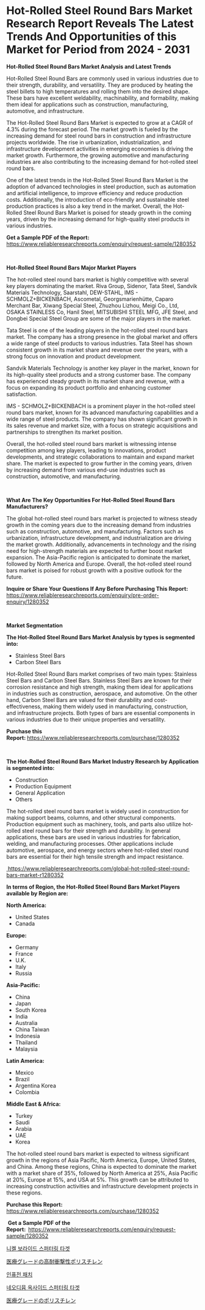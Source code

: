<p><h1>Hot-Rolled Steel Round Bars Market Research Report Reveals The Latest Trends And Opportunities of this Market for Period from 2024 - 2031</h1></p><p><strong>Hot-Rolled Steel Round Bars Market Analysis and Latest Trends</strong></p>
<p><p>Hot-Rolled Steel Round Bars are commonly used in various industries due to their strength, durability, and versatility. They are produced by heating the steel billets to high temperatures and rolling them into the desired shape. These bars have excellent weldability, machinability, and formability, making them ideal for applications such as construction, manufacturing, automotive, and infrastructure.</p><p>The Hot-Rolled Steel Round Bars Market is expected to grow at a CAGR of 4.3% during the forecast period. The market growth is fueled by the increasing demand for steel round bars in construction and infrastructure projects worldwide. The rise in urbanization, industrialization, and infrastructure development activities in emerging economies is driving the market growth. Furthermore, the growing automotive and manufacturing industries are also contributing to the increasing demand for hot-rolled steel round bars.</p><p>One of the latest trends in the Hot-Rolled Steel Round Bars Market is the adoption of advanced technologies in steel production, such as automation and artificial intelligence, to improve efficiency and reduce production costs. Additionally, the introduction of eco-friendly and sustainable steel production practices is also a key trend in the market. Overall, the Hot-Rolled Steel Round Bars Market is poised for steady growth in the coming years, driven by the increasing demand for high-quality steel products in various industries.</p></p>
<p><strong>Get a Sample PDF of the Report:&nbsp;</strong> <a href="https://www.reliableresearchreports.com/enquiry/request-sample/1280352">https://www.reliableresearchreports.com/enquiry/request-sample/1280352</a></p>
<p>&nbsp;</p>
<p><strong>Hot-Rolled Steel Round Bars Major Market Players</strong></p>
<p><p>The hot-rolled steel round bars market is highly competitive with several key players dominating the market. Riva Group, Sidenor, Tata Steel, Sandvik Materials Technology, Saarstahl, DEW-STAHL, IMS - SCHMOLZ+BICKENBACH, Ascometal, Georgsmarienhütte, Caparo Merchant Bar, Xiwang Special Steel, Zhuzhou Lizhou, Meigi Co., Ltd, OSAKA STAINLESS Co, Hanil Steel, MITSUBISHI STEEL MFG, JFE Steel, and Dongbei Special Steel Group are some of the major players in the market.</p><p>Tata Steel is one of the leading players in the hot-rolled steel round bars market. The company has a strong presence in the global market and offers a wide range of steel products to various industries. Tata Steel has shown consistent growth in its market share and revenue over the years, with a strong focus on innovation and product development.</p><p>Sandvik Materials Technology is another key player in the market, known for its high-quality steel products and a strong customer base. The company has experienced steady growth in its market share and revenue, with a focus on expanding its product portfolio and enhancing customer satisfaction.</p><p>IMS - SCHMOLZ+BICKENBACH is a prominent player in the hot-rolled steel round bars market, known for its advanced manufacturing capabilities and a wide range of steel products. The company has shown significant growth in its sales revenue and market size, with a focus on strategic acquisitions and partnerships to strengthen its market position.</p><p>Overall, the hot-rolled steel round bars market is witnessing intense competition among key players, leading to innovations, product developments, and strategic collaborations to maintain and expand market share. The market is expected to grow further in the coming years, driven by increasing demand from various end-use industries such as construction, automotive, and manufacturing.</p></p>
<p>&nbsp;</p>
<p><strong>What Are The Key Opportunities For Hot-Rolled Steel Round Bars Manufacturers?</strong></p>
<p><p>The global hot-rolled steel round bars market is projected to witness steady growth in the coming years due to the increasing demand from industries such as construction, automotive, and manufacturing. Factors such as urbanization, infrastructure development, and industrialization are driving the market growth. Additionally, advancements in technology and the rising need for high-strength materials are expected to further boost market expansion. The Asia-Pacific region is anticipated to dominate the market, followed by North America and Europe. Overall, the hot-rolled steel round bars market is poised for robust growth with a positive outlook for the future.</p></p>
<p><strong>Inquire or Share Your Questions If Any Before Purchasing This Report:</strong> <a href="https://www.reliableresearchreports.com/enquiry/pre-order-enquiry/1280352">https://www.reliableresearchreports.com/enquiry/pre-order-enquiry/1280352</a></p>
<p>&nbsp;</p>
<p><strong>Market Segmentation</strong></p>
<p><strong>The Hot-Rolled Steel Round Bars Market Analysis by types is segmented into:</strong></p>
<p><ul><li>Stainless Steel Bars</li><li>Carbon Steel Bars</li></ul></p>
<p><p>Hot-Rolled Steel Round Bars market comprises of two main types: Stainless Steel Bars and Carbon Steel Bars. Stainless Steel Bars are known for their corrosion resistance and high strength, making them ideal for applications in industries such as construction, aerospace, and automotive. On the other hand, Carbon Steel Bars are valued for their durability and cost-effectiveness, making them widely used in manufacturing, construction, and infrastructure projects. Both types of bars are essential components in various industries due to their unique properties and versatility.</p></p>
<p><strong>Purchase this Report:&nbsp;</strong><a href="https://www.reliableresearchreports.com/purchase/1280352">https://www.reliableresearchreports.com/purchase/1280352</a></p>
<p>&nbsp;</p>
<p><strong>The Hot-Rolled Steel Round Bars Market Industry Research by Application is segmented into:</strong></p>
<p><ul><li>Construction</li><li>Production Equipment</li><li>General Application</li><li>Others</li></ul></p>
<p><p>The hot-rolled steel round bars market is widely used in construction for making support beams, columns, and other structural components. Production equipment such as machinery, tools, and parts also utilize hot-rolled steel round bars for their strength and durability. In general applications, these bars are used in various industries for fabrication, welding, and manufacturing processes. Other applications include automotive, aerospace, and energy sectors where hot-rolled steel round bars are essential for their high tensile strength and impact resistance.</p></p>
<p><a href="https://www.reliableresearchreports.com/global-hot-rolled-steel-round-bars-market-r1280352">&nbsp;https://www.reliableresearchreports.com/global-hot-rolled-steel-round-bars-market-r1280352</a></p>
<p><strong>In terms of Region, the Hot-Rolled Steel Round Bars Market Players available by Region are:</strong></p>
<p>
    <p> <strong> North America: </strong>
        <ul>
            <li>United States</li>
            <li>Canada</li>
        </ul>
        </p> 
    <p> <strong> Europe: </strong>
        <ul>
            <li>Germany</li>
            <li>France</li>
            <li>U.K.</li>
            <li>Italy</li>
            <li>Russia</li>
        </ul>
        </p> 
    <p> <strong> Asia-Pacific: </strong>
        <ul>
            <li>China</li>
            <li>Japan</li>
            <li>South Korea</li>
            <li>India</li>
            <li>Australia</li>
            <li>China Taiwan</li>
            <li>Indonesia</li>
            <li>Thailand</li>
            <li>Malaysia</li>
        </ul>
        </p> 
    <p> <strong> Latin America: </strong>
        <ul>
            <li>Mexico</li>
            <li>Brazil</li>
            <li>Argentina Korea</li>
            <li>Colombia</li>
        </ul>
        </p> 
    <p> <strong> Middle East & Africa: </strong>
        <ul>
            <li>Turkey</li>
            <li>Saudi</li>
            <li>Arabia</li>
            <li>UAE</li>
            <li>Korea</li>
        </ul>
    </p>
    </p>
<p><p>The hot-rolled steel round bars market is expected to witness significant growth in the regions of Asia Pacific, North America, Europe, United States, and China. Among these regions, China is expected to dominate the market with a market share of 35%, followed by North America at 25%, Asia Pacific at 20%, Europe at 15%, and USA at 5%. This growth can be attributed to increasing construction activities and infrastructure development projects in these regions.</p></p>
<p><strong>Purchase this Report: </strong><a href="https://www.reliableresearchreports.com/purchase/1280352">https://www.reliableresearchreports.com/purchase/1280352</a></p>
<p>&nbsp;<strong>Get a Sample PDF of the Report:&nbsp;&nbsp;</strong><a href="https://www.reliableresearchreports.com/enquiry/request-sample/1280352">https://www.reliableresearchreports.com/enquiry/request-sample/1280352</a></p>
<p><strong></strong></p>
<p><p><a href="https://medium.com/@audieyost2004/%EB%8B%88%EC%BC%88-%EB%B3%B4%EB%A5%B4%ED%99%94%EB%AC%BC-%EC%8A%A4%ED%8D%BC%ED%84%B0%EB%A7%81-%ED%83%80%EA%B9%83-%EC%8B%9C%EC%9E%A5-%EC%8B%9C%EC%9E%A5-%EC%A0%90%EC%9C%A0%EC%9C%A8-%EC%8B%9C%EC%9E%A5-%EB%8F%99%ED%96%A5-%EB%B0%8F-%EB%AF%B8%EB%9E%98-%EC%84%B1%EC%9E%A5%EC%9D%84-%ED%83%90%EC%83%89%ED%95%98%EA%B8%B0-edc168543446">니켈 보라이드 스퍼터링 타겟</a></p><p><a href="https://github.com/Alenaieme/Market-Research-Report-List-1/blob/main/385702498451.md">医療グレードの高耐衝撃性ポリスチレン</a></p><p><a href="https://github.com/romeshmittrochakma11/Market-Research-Report-List-1/blob/main/102882989913.md">인퓨전 패치</a></p><p><a href="https://medium.com/@joananitzsche/%EB%84%A4%EC%98%A4%EB%94%94%EB%AE%B4-%EC%82%B0%ED%99%94%EB%AC%BC-%EC%8A%A4%ED%8D%BC%ED%84%B0%EB%A7%81-%ED%83%80%EA%B2%9F-%EC%8B%9C%EC%9E%A5-%EB%B6%84%EC%84%9D-2024%EB%85%84%EB%B6%80%ED%84%B0-2031%EB%85%84%EA%B9%8C%EC%A7%80%EC%9D%98-%EA%B8%80%EB%A1%9C%EB%B2%8C-%EC%82%B0%EC%97%85-%EC%A0%84%EB%A7%9D-951642037104">네오디뮴 옥사이드 스퍼터링 타겟</a></p><p><a href="https://github.com/klon646/Market-Research-Report-List-1/blob/main/737403698450.md">医療グレードのポリスチレン</a></p></p>